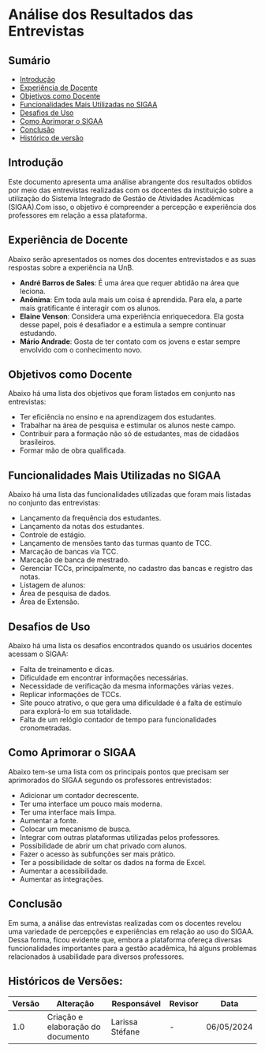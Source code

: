 # Análise dos Resultados das Entrevistas

## Sumário
* [Introdução](#Introdução)
* [Experiência de Docente](#Experiência-de-Docente)
* [Objetivos como Docente](#Objetivos-como-Docente)
* [Funcionalidades Mais Utilizadas no SIGAA](#Funcionalidades-Mais-Utilizadas-no-SIGAA)
* [Desafios de Uso](#Desafios-de-Uso)
* [Como Aprimorar o SIGAA](#Como-Aprimorar-o-SIGAA)
* [Conclusão](#Conclusão)
* [Histórico de versão](#Histórico-de-versão)

## Introdução


Este documento apresenta uma análise abrangente dos resultados obtidos por meio das entrevistas realizadas com os docentes da instituição sobre a utilização do Sistema Integrado de Gestão de Atividades Acadêmicas (SIGAA).Com isso, o objetivo é compreender a percepção e experiência dos professores em relação a essa plataforma.

## Experiência de Docente

Abaixo serão apresentados os nomes dos docentes entrevistados e as suas respostas sobre a experiência na UnB.

- **André Barros de Sales**: É uma área que requer abtidão na área que leciona.
- **Anônima**: Em toda aula mais um coisa é aprendida. Para ela, a parte mais gratificante é interagir com os alunos.
- **Elaine Venson**: Considera uma experiência enriquecedora. Ela gosta desse papel, pois é desafiador e a estimula a sempre continuar estudando.
- **Mário Andrade**: Gosta de ter contato com os jovens e estar sempre envolvido com o conhecimento novo.

## Objetivos como Docente

Abaixo há uma lista dos objetivos que foram listados em conjunto nas entrevistas:

- Ter eficiência no ensino e na aprendizagem dos estudantes.
- Trabalhar na área de pesquisa e estimular os alunos neste campo.
- Contribuir para a formação não só de estudantes, mas de cidadãos brasileiros.
- Formar mão de obra qualificada.

## Funcionalidades Mais Utilizadas no SIGAA

Abaixo há uma lista das funcionalidades utilizadas que foram mais listadas no conjunto das entrevistas:

- Lançamento da frequência dos estudantes.
- Lançamento da notas dos estudantes.
- Controle de estágio.
- Lançamento de mensões tanto das turmas quanto de TCC.
- Marcação de bancas via TCC.
- Marcação de banca de mestrado.
- Gerenciar TCCs, principalmente, no cadastro das bancas e registro das notas.
- Listagem de alunos:
- Área de pesquisa de dados.
- Área de Extensão.

## Desafios de Uso

Abaixo há uma lista os desafios encontrados quando os usuários docentes acessam o SIGAA:

- Falta de treinamento e dicas.
- Dificuldade em encontrar informações necessárias.
- Necessidade de verificação da mesma informações várias vezes.
- Replicar informações de TCCs.
- Site pouco atrativo, o que gera uma dificuldade é a falta de estímulo para explorá-lo em sua totalidade.
- Falta de um relógio contador de tempo para funcionalidades cronometradas.

## Como Aprimorar o SIGAA

Abaixo tem-se uma lista com os principais pontos que precisam ser aprimorados do SIGAA segundo os professores entrevistados:

- Adicionar um contador decrescente.
- Ter uma interface um pouco mais moderna.
- Ter uma interface mais limpa.
- Aumentar a fonte.
- Colocar um mecanismo de busca.
- Integrar com outras plataformas utilizadas pelos professores.
- Possibilidade de abrir um chat privado com alunos.
- Fazer o acesso às subfunções ser mais prático.
- Ter a possibilidade de soltar os dados na forma de Excel.
- Aumentar a acessibilidade.
- Aumentar as integrações.

## Conclusão

Em suma, a análise das entrevistas realizadas com os docentes revelou uma variedade de percepções e experiências em relação ao uso do SIGAA. Dessa forma, ficou evidente que, embora a plataforma ofereça diversas funcionalidades importantes para a gestão acadêmica, há alguns problemas relacionados à usabilidade para diversos professores.

## Históricos de Versões:

| Versão | Alteração | Responsável | Revisor | Data |
| - | - | - | - | - |
| 1.0 | Criação e elaboração do documento | Larissa Stéfane | -  | 06/05/2024 |





